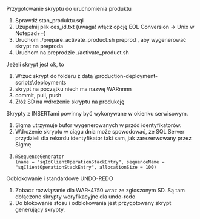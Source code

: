 Przygotowanie skryptu do uruchomienia produktu

1. Sprawdź stan\_produktu.sql
2. Uzupełnij plik ces\_id.txt \(uwaga! włącz opcję EOL Conversion -&gt; Unix w Notepad++\)
3. Uruchom ./prepare\_activate\_product.sh preprod , aby wygenerować skrypt na preproda
4. Uruchom na preprodzie ./activate\_product.sh

Jeżeli skrypt jest ok, to

1. Wrzuć skrypt do folderu z datą \production-deployment-scripts\deployments
2. skrypt na początku niech ma nazwę WARnnnn
3. commit, pull, push
4. Złóż SD na wdrożenie skryptu na produkcję

Skrypty z INSERTami powinny być wykonywane w okienku serwisowym.

1. Sigma utrzymuje bufor wygenerowanych w przód identyfikatorów.
2. Wdrożenie skryptu w ciągu dnia może spowodować, że SQL Server przydzieli dla rekordu identyfikator taki sam, jak zarezerwowany przez Sigmę
3. ```
   @SequenceGenerator
   (name = "sqIdClientOperationStackEntry", sequenceName = "sqClientOperationStackEntry", allocationSize = 100)
   ```

Odblokowanie i standardowe UNDO-REDO

1. Zobacz rozwiązanie dla WAR-4750 wraz ze zgłoszonym SD. Są tam dołączone skrypty weryfikacyjne dla undo-redo
2. Do blokowanie stosu i odblokowania jest przygotowany skrypt generujący skrypty.



